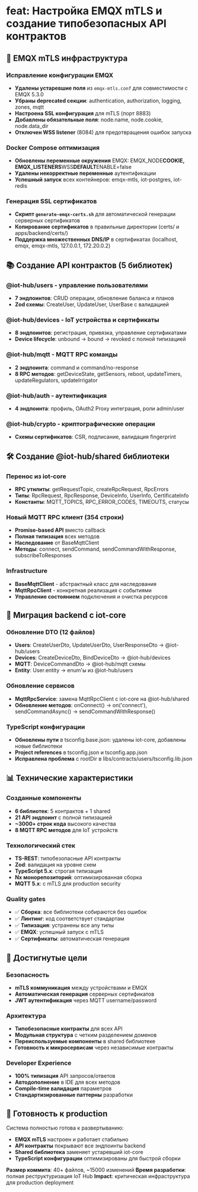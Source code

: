 # feat: Настройка EMQX mTLS и создание типобезопасных API контрактов

## 🔐 EMQX mTLS инфраструктура

### Исправление конфигурации EMQX

- **Удалены устаревшие поля** из `emqx-mtls.conf` для совместимости с EMQX 5.3.0
- **Убраны deprecated секции**: authentication, authorization, logging, zones, mqtt
- **Настроена SSL конфигурация** для mTLS (порт 8883)
- **Добавлены обязательные поля**: node.name, node.cookie, node.data_dir
- **Отключен WSS listener** (8084) для предотвращения ошибок запуска

### Docker Compose оптимизация

- **Обновлены переменные окружения** EMQX: EMQX_NODE**COOKIE, EMQX_LISTENERS**WSS**DEFAULT**ENABLE=false
- **Удалены некорректные переменные** аутентификации
- **Успешный запуск** всех контейнеров: emqx-mtls, iot-postgres, iot-redis

### Генерация SSL сертификатов

- **Скрипт `generate-emqx-certs.sh`** для автоматической генерации серверных сертификатов
- **Копирование сертификатов** в правильные директории (certs/ и apps/backend/certs/)
- **Поддержка множественных DNS/IP** в сертификатах (localhost, emqx, emqx-mtls, 127.0.0.1, 172.20.0.2)

## 📚 Создание API контрактов (5 библиотек)

### @iot-hub/users - управление пользователями

- **7 эндпоинтов**: CRUD операции, обновление баланса и планов
- **Zod схемы**: CreateUser, UpdateUser, UserBase с валидацией

### @iot-hub/devices - IoT устройства и сертификаты

- **8 эндпоинтов**: регистрация, привязка, управление сертификатами
- **Device lifecycle**: unbound → bound → revoked с полной типизацией

### @iot-hub/mqtt - MQTT RPC команды

- **2 эндпоинта**: command и command/no-response
- **8 RPC методов**: getDeviceState, getSensors, reboot, updateTimers, updateRegulators, updateIrrigator

### @iot-hub/auth - аутентификация

- **4 эндпоинта**: профиль, OAuth2 Proxy интеграция, роли admin/user

### @iot-hub/crypto - криптографические операции

- **Схемы сертификатов**: CSR, подписание, валидация fingerprint

## 🛠️ Создание @iot-hub/shared библиотеки

### Перенос из iot-core

- **RPC утилиты**: getRequestTopic, createRpcRequest, RpcErrors
- **Типы**: RpcRequest, RpcResponse, DeviceInfo, UserInfo, CertificateInfo
- **Константы**: MQTT_TOPICS, RPC_ERROR_CODES, TIMEOUTS, статусы

### Новый MQTT RPC клиент (354 строки)

- **Promise-based API** вместо callback
- **Полная типизация** всех методов
- **Наследование** от BaseMqttClient
- **Методы**: connect, sendCommand, sendCommandWithResponse, subscribeToResponses

### Infrastructure

- **BaseMqttClient** - абстрактный класс для наследования
- **MqttRpcClient** - конкретная реализация с событиями
- **Управление состоянием** подключения и очистка ресурсов

## 🔄 Миграция backend с iot-core

### Обновление DTO (12 файлов)

- **Users**: CreateUserDto, UpdateUserDto, UserResponseDto → @iot-hub/users
- **Devices**: CreateDeviceDto, BindDeviceDto → @iot-hub/devices
- **MQTT**: DeviceCommandDto → @iot-hub/mqtt схемы
- **Entity**: User.entity → enum'ы из @iot-hub/users

### Обновление сервисов

- **MqttRpcService**: замена MqttRpcClient с iot-core на @iot-hub/shared
- **Обновление методов**: onConnect() → on('connect'), sendCommandAsync() → sendCommandWithResponse()

### TypeScript конфигурации

- **Обновлены пути** в tsconfig.base.json: удалены iot-core, добавлены новые библиотеки
- **Project references** в tsconfig.json и tsconfig.app.json
- **Исправлена проблема** с rootDir в libs/contracts/users/tsconfig.lib.json

## 📊 Технические характеристики

### Созданные компоненты

- **6 библиотек**: 5 контрактов + 1 shared
- **21 API эндпоинт** с полной типизацией
- **~3000+ строк кода** высокого качества
- **8 MQTT RPC методов** для IoT устройств

### Технологический стек

- **TS-REST**: типобезопасные API контракты
- **Zod**: валидация на уровне схем
- **TypeScript 5.x**: строгая типизация
- **Nx монорепозиторий**: оптимизированная сборка
- **MQTT 5.x**: с mTLS для production security

### Quality gates

- ✅ **Сборка**: все библиотеки собираются без ошибок
- ✅ **Линтинг**: код соответствует стандартам
- ✅ **Типизация**: устранены все any типы
- ✅ **EMQX**: успешный запуск с mTLS
- ✅ **Сертификаты**: автоматическая генерация

## 🎯 Достигнутые цели

### Безопасность

- **mTLS коммуникация** между устройствами и EMQX
- **Автоматическая генерация** серверных сертификатов
- **JWT аутентификация** через MQTT username/password

### Архитектура

- **Типобезопасные контракты** для всех API
- **Модульная структура** с четким разделением доменов
- **Переиспользуемые компоненты** в shared библиотеке
- **Готовность к микросервисам** через независимые контракты

### Developer Experience

- **100% типизация** API запросов/ответов
- **Автодополнение** в IDE для всех методов
- **Compile-time валидация** параметров
- **Стандартизированные паттерны** разработки

## 🚀 Готовность к production

Система полностью готова к развертыванию:

- **EMQX mTLS** настроен и работает стабильно
- **API контракты** покрывают все эндпоинты backend
- **Shared библиотека** заменяет устаревший iot-core
- **TypeScript конфигурации** оптимизированы для быстрой сборки

**Размер коммита**: 40+ файлов, ~15000 изменений
**Время разработки**: полная реструктуризация IoT Hub
**Impact**: критическая инфраструктура для production deployment
